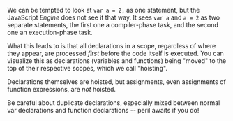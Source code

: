 We can be tempted to look at `var a = 2;` as one statement, but the JavaScript _Engine_ does not see it that way. It sees `var a` and `a = 2` as two separate statements, the first one a compiler-phase task, and the second one an execution-phase task.

What this leads to is that all declarations in a scope, regardless of where they appear, are processed _first_ before the code itself is executed. You can visualize this as declarations (variables and functions) being "moved" to the top of their respective scopes, which we call "hoisting".

Declarations themselves are hoisted, but assignments, even assignments of function expressions, are _not_ hoisted.

Be careful about duplicate declarations, especially mixed between normal var declarations and function declarations -- peril awaits if you do!
